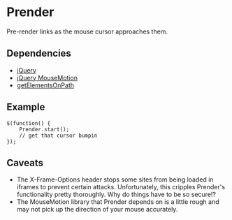 # Prender
Pre-render links as the mouse cursor approaches them.

## Dependencies
 * [jQuery](http://jquery.com/)
 * [jQuery MouseMotion](https://github.com/discom4rt/jquery-mousemotion)
 * [getElementsOnPath](https://github.com/discom4rt/getElementsOnPath)

## Example

	$(function() {
		Prender.start();
		// get that cursor bumpin
	});

## Caveats
 * The X-Frame-Options header stops some sites from being loaded in iframes to prevent certain attacks.  Unfortunately, this cripples Prender's functionality pretty thoroughly. Why do things have to be so secure!?
 * The MouseMotion library that Prender depends on is a little rough and may not pick up the direction of your mouse accurately.